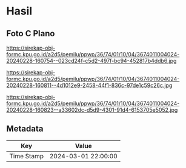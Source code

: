 # Hasil

## Foto C Plano

https://sirekap-obj-formc.kpu.go.id/a2d5/pemilu/ppwp/36/74/01/10/04/3674011004024-20240228-160754--023cd24f-c5d2-497f-bc94-452817b4ddb6.jpg

https://sirekap-obj-formc.kpu.go.id/a2d5/pemilu/ppwp/36/74/01/10/04/3674011004024-20240228-160811--4d1012e9-2458-44f1-836c-97de1c59c26c.jpg

https://sirekap-obj-formc.kpu.go.id/a2d5/pemilu/ppwp/36/74/01/10/04/3674011004024-20240228-160823--a33602dc-d5d9-4301-91d4-6153705e5052.jpg


## Metadata

| Key        | Value               |
| ---------- | ------------------- |
| Time Stamp | 2024-03-01 22:00:00 |




